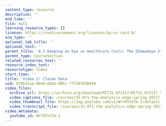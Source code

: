 ```yaml
---
content_type: resource
description: ''
end_time: ''
file: null
learning_resource_types: []
license: https://creativecommons.org/licenses/by-nc-sa/4.0/
ocw_type: ''
optional_tab_title: ''
optional_text: ''
parent_title: '4.3 Keeping an Eye on Healthcare Costs: The D2Hawkeye Story '
parent_type: CourseSection
related_resources_text: ''
resource_index_text: ''
resourcetype: Video
start_time: ''
title: 'Video 2: Claims Data'
uid: 078b21ae-9bdd-6b82-905c-fff26743b919
video_files:
  archive_url: https://archive.org/download/MIT15.071S17/MIT15_071S17_Session_4.3.03_300k.mp4
  video_captions_file: /courses/15-071-the-analytics-edge-spring-2017/f6f82ed9a57d518ba3cfb928c6592189_WYrDTn37m-I.vtt
  video_thumbnail_file: https://img.youtube.com/vi/WYrDTn37m-I/default.jpg
  video_transcript_file: /courses/15-071-the-analytics-edge-spring-2017/587cba691e30312db68a6da5b481f0b5_WYrDTn37m-I.pdf
video_metadata:
  youtube_id: WYrDTn37m-I
---
```

